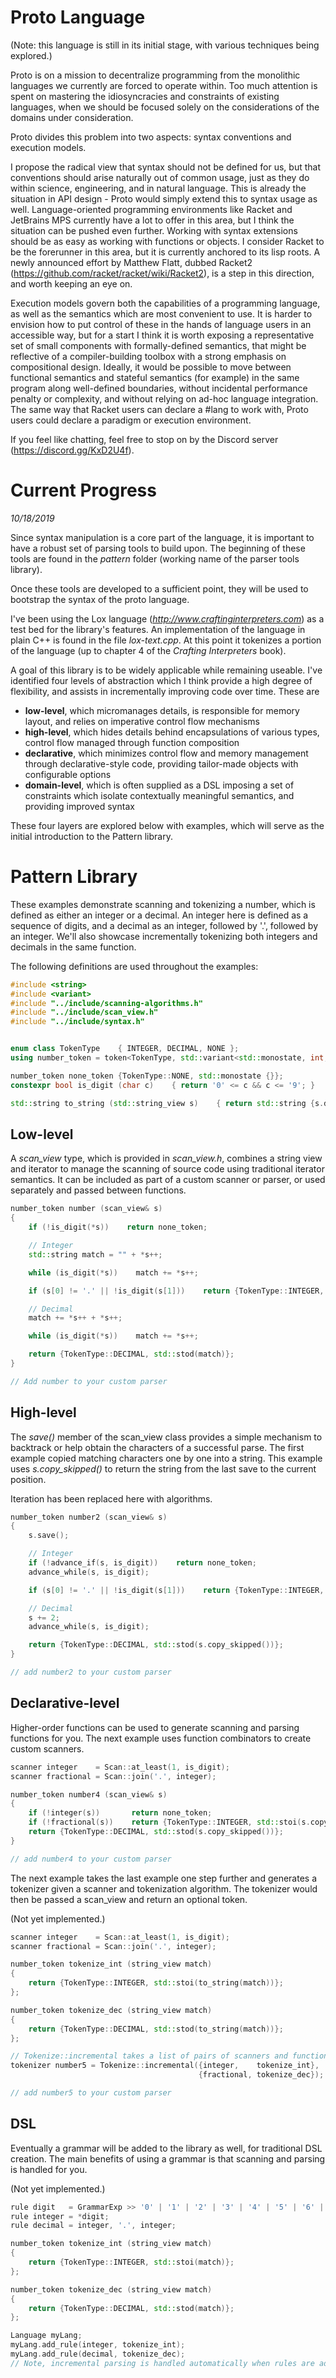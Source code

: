 # Proto Language
(Note: this language is still in its initial stage, with various techniques being explored.)

Proto is on a mission to decentralize programming from the monolithic languages we currently are forced to operate within. Too much attention is spent on mastering the idiosyncracies and constraints of existing languages, when we should be focused solely on the considerations of the domains under consideration.

Proto divides this problem into two aspects: syntax conventions and execution models.

I propose the radical view that syntax should not be defined for us, but that conventions should arise naturally out of common usage, just as they do within science, engineering, and in natural language. This is already the situation in API design - Proto would simply extend this to syntax usage as well. Language-oriented programming environments like Racket and JetBrains MPS currently have a lot to offer in this area, but I think the situation can be pushed even further. Working with syntax extensions should be as easy as working with functions or objects. I consider Racket to be the forerunner in this area, but it is currently anchored to its lisp roots. A newly announced effort by Matthew Flatt, dubbed Racket2 (<https://github.com/racket/racket/wiki/Racket2>), is a step in this direction, and worth keeping an eye on.

Execution models govern both the capabilities of a programming language, as well as the semantics which are most convenient to use. It is harder to envision how to put control of these in the hands of language users in an accessible way, but for a start I think it is worth exposing a representative set of small components with formally-defined semantics, that might be reflective of a compiler-building toolbox with a strong emphasis on compositional design. Ideally, it would be possible to move between functional semantics and stateful semantics (for example) in the same program along well-defined boundaries, without incidental performance penalty or complexity, and without relying on ad-hoc language integration. The same way that Racket users can declare a #lang to work with, Proto users could declare a paradigm or execution environment.

If you feel like chatting, feel free to stop on by the Discord server (https://discord.gg/KxD2U4f).



# Current Progress

*10/18/2019*

Since syntax manipulation is a core part of the language, it is important to have a robust set of parsing tools to build upon. The beginning of these tools are found in the *pattern* folder (working name of the parser tools library).

Once these tools are developed to a sufficient point, they will be used to bootstrap the syntax of the proto language.

I've been using the Lox language (*http://www.craftinginterpreters.com*) as a test bed for the library's features. An implementation of the language in plain C++ is found in the file *lox-text.cpp*. At this point it tokenizes a portion of the language (up to chapter 4 of the *Crafting Interpreters* book).

A goal of this library is to be widely applicable while remaining useable. I've identified four levels of abstraction which I think provide a high degree of flexibility, and assists in incrementally improving code over time. These are

* **low-level**, which micromanages details, is responsible for memory layout, and relies on imperative control flow mechanisms
* **high-level**, which hides details behind encapsulations of various types, control flow managed through function composition
* **declarative**, which minimizes control flow and memory management through declarative-style code, providing tailor-made objects with configurable options
* **domain-level**, which is often supplied as a DSL imposing a set of constraints which isolate contextually meaningful semantics, and providing improved syntax

These four layers are explored below with examples, which will serve as the initial introduction to the Pattern library.



# Pattern Library

These examples demonstrate scanning and tokenizing a number, which is defined as either an integer or a decimal. An integer here is defined as a sequence of digits, and a decimal as an integer, followed by '.', followed by an integer. We'll also showcase incrementally tokenizing both integers and decimals in the same function.

The following definitions are used throughout the examples:

```c++
#include <string>
#include <variant>
#include "../include/scanning-algorithms.h"
#include "../include/scan_view.h"
#include "../include/syntax.h"


enum class TokenType    { INTEGER, DECIMAL, NONE };
using number_token = token<TokenType, std::variant<std::monostate, int, double>>;

number_token none_token {TokenType::NONE, std::monostate {}};
constexpr bool is_digit (char c)    { return '0' <= c && c <= '9'; }

std::string to_string (std::string_view s)    { return std::string {s.data(), s.length()}; }
```



## Low-level

A *scan_view* type, which is provided in *scan_view.h*, combines a string view and iterator to manage the scanning of source code using traditional iterator semantics. It can be included as part of a custom scanner or parser, or used separately and passed between functions.



```c++
number_token number (scan_view& s)
{
    if (!is_digit(*s))    return none_token;

    // Integer
    std::string match = "" + *s++;

    while (is_digit(*s))    match += *s++;

    if (s[0] != '.' || !is_digit(s[1]))    return {TokenType::INTEGER, std::stoi(match)};

    // Decimal
    match += *s++ + *s++;

    while (is_digit(*s))    match += *s++;

    return {TokenType::DECIMAL, std::stod(match)};
}

// Add number to your custom parser
```



## High-level

The *save()* member of the scan_view class provides a simple mechanism to backtrack or help obtain the characters of a successful parse. The first example copied matching characters one by one into a string. This example uses *s.copy_skipped()* to return the string from the last save to the current position.

Iteration has been replaced here with algorithms.



```c++
number_token number2 (scan_view& s)
{
    s.save();

    // Integer
    if (!advance_if(s, is_digit))    return none_token;
    advance_while(s, is_digit);

    if (s[0] != '.' || !is_digit(s[1]))    return {TokenType::INTEGER, std::stoi(s.copy_skipped())};

    // Decimal
    s += 2;
    advance_while(s, is_digit);

    return {TokenType::DECIMAL, std::stod(s.copy_skipped())};
}

// add number2 to your custom parser
```



## Declarative-level

Higher-order functions can be used to generate scanning and parsing functions for you. The next example uses function combinators to create custom scanners.


```c++
scanner integer    = Scan::at_least(1, is_digit);
scanner fractional = Scan::join('.', integer);

number_token number4 (scan_view& s)
{
    if (!integer(s))       return none_token;
    if (!fractional(s))    return {TokenType::INTEGER, std::stoi(s.copy_skipped())};
    return {TokenType::DECIMAL, std::stod(s.copy_skipped())};
}

// add number4 to your custom parser
```



The next example takes the last example one step further and generates a tokenizer given a scanner and tokenization algorithm. The tokenizer would then be passed a scan_view and return an optional token.

(Not yet implemented.)



```c++
scanner integer    = Scan::at_least(1, is_digit);
scanner fractional = Scan::join('.', integer);

number_token tokenize_int (string_view match)
{
    return {TokenType::INTEGER, std::stoi(to_string(match))};
};

number_token tokenize_dec (string_view match)
{
    return {TokenType::DECIMAL, std::stod(to_string(match))};
};

// Tokenize::incremental takes a list of pairs of scanners and functions
tokenizer number5 = Tokenize::incremental({integer,    tokenize_int},
                                          {fractional, tokenize_dec});

// add number5 to your custom parser
```



## DSL

Eventually a grammar will be added to the library as well, for traditional DSL creation. The main benefits of using a grammar is that scanning and parsing is handled for you.

(Not yet implemented.)



```c++
rule digit   = GrammarExp >> '0' | '1' | '2' | '3' | '4' | '5' | '6' | '7' | '8' | '9';
rule integer = *digit;
rule decimal = integer, '.', integer;

number_token tokenize_int (string_view match)
{
    return {TokenType::INTEGER, std::stoi(match)};
};

number_token tokenize_dec (string_view match)
{
    return {TokenType::DECIMAL, std::stod(match)};
};

Language myLang;
myLang.add_rule(integer, tokenize_int);
myLang.add_rule(decimal, tokenize_dec);
// Note, incremental parsing is handled automatically when rules are added
```





